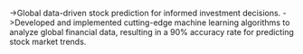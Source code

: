 ->Global data-driven stock prediction for informed investment decisions.
->Developed and implemented cutting-edge machine learning algorithms to analyze global financial data, resulting in a 90% accuracy rate for predicting stock market trends.
